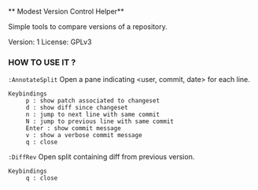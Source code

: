 ** Modest Version Control Helper** 

Simple tools to compare versions of a repository.

Version: 1
License: GPLv3

### HOW TO USE IT ?
`:AnnotateSplit`
    Open a pane indicating <user, commit, date> for each line.

  
    Keybindings
         p : show patch associated to changeset
         d : show diff since changeset
         n : jump to next line with same commit
         N : jump to previous line with same commit
         Enter : show commit message
         v : show a verbose commit message
         q : close


`:DiffRev`
    Open split containing diff from previous version.

    Keybindings
         q : close





